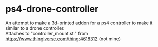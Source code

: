 # ps4-drone-controller
An attempt to make a 3d-printed addon for a ps4 controller to make it similar to a drone controller.
<br />Attaches to "controller_mount.stl" from https://www.thingiverse.com/thing:4618312 (not mine)
